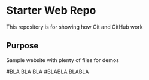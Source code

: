 # Starter Web Repo

This repository is for showing how Git and GitHub work

## Purpose

Sample website with plenty of files for demos

#BLA BLA BLA
#BLABLA BLABLA